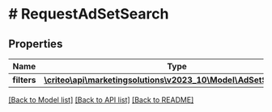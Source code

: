 # # RequestAdSetSearch

## Properties

Name | Type | Description | Notes
------------ | ------------- | ------------- | -------------
**filters** | [**\criteo\api\marketingsolutions\v2023_10\Model\AdSetSearchFilter**](AdSetSearchFilter.md) |  | [optional]

[[Back to Model list]](../../README.md#models) [[Back to API list]](../../README.md#endpoints) [[Back to README]](../../README.md)
